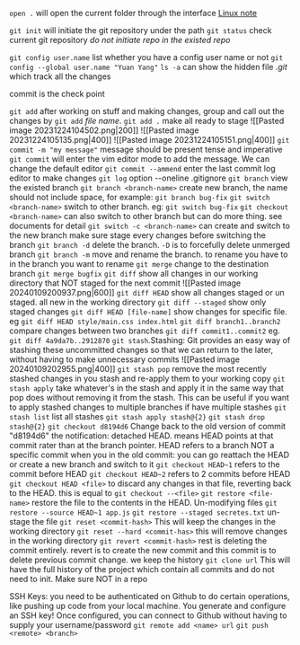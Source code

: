 
`open .` will open the current folder through the interface
[Linux note](https://www.yuque.com/crystalbell98/xny4s4/tmtg3e)

`git init` will initiate the git repository under the path
`git status` check current git repository
*do not initiate repo in the existed repo*

`git config user.name` list whether you have a config user name or not
	`git config --global user.name "Yuan Yang"`
`ls -a` can show the hidden file *.git* which track all the changes

commit is the check point

`git add` after working on stuff and making changes, group and call out the changes by `git add` *file name*. `git add .` make all ready to stage
	![[Pasted image 20231224104502.png|200]] ![[Pasted image 20231224105135.png|400]] ![[Pasted image 20231224105151.png|400]]
`git commit -m "my message"` 
	message should be present tense and imperative
	`git commit` will enter the vim editor mode to add the message. We can change the default editor
	`git commit --ammend` enter the last commit log editor to make changes
`git log` option --oneline 
.gitignore
`git branch` view the existed branch
	`git branch <branch-name>` create new branch, the name should not include space, for example: `git branch bug-fix`
	`git switch <branch-name>` switch to other branch. eg: `git switch bug-fix`
	`git checkout <branch-name>` can also switch to other branch but can do more thing. see documents for detail
	`git switch -c <branch-name>` can create and switch to the new branch
	make sure stage every changes before switching the branch
	`git branch -d` delete the branch. `-D` is to forcefully delete unmerged branch
	`git branch -m` move and rename the branch. to rename you have to in the branch you want to rename
`git merge`
	change to the destination branch
	`git merge bugfix`
`git diff` show all changes in our working directory that NOT staged for the next commit
	 ![[Pasted image 20240109200937.png|600]] 
	 `git diff HEAD` show all changes staged or un staged. all new in the working directory 
	 `git diff --staged` show only staged changes
	 `git diff HEAD [file-name]` show changes for specific file. eg `git diff HEAD style/main.css index.html`
	 `git diff branch1..branch2` compare changes between two branches
	 `git diff commit1..commit2`  eg. `git diff 4a9da7b..2912870`
 `git stash`.Stashing: Git provides an easy way of stashing these uncommitted changes so that we can return to the later, without having to make unnecessary commits
	 ![[Pasted image 20240109202955.png|400]] 
	 `git stash pop` remove the most recently stashed changes in you stash and re-apply them to your working copy
	 `git stash apply` take whatever's in the stash and apply it in the same way that pop does without removing it from the stash. This can be useful if you want to apply stashed changes to multiple branches
	if have multiple stashes `git stash list` list all stashes
		 `git stash apply stash@{2}`
		 `git stash drop stash@{2}`
`git checkout d8194d6` Change back to the old version of commit "d8194d6"
	the notification: detached HEAD. means HEAD points at that commit rater than at the branch pointer. HEAD refers to a branch NOT a specific commit
	when you in the old commit: you can go reattach the HEAD or create a new branch and switch to it
`git checkout HEAD~1` refers to the commit before HEAD
	`git checkout HEAD~2` refers to 2 commits before HEAD
	`git checkout HEAD <file>` to discard any changes in that file, reverting back to the HEAD. this is equal to `git checkout --<file>`
`git restore <file-name>` restore the file to the contents in the HEAD. Un-modifying files
	`git restore --source HEAD~1 app.js` 
`git restore --staged secretes.txt` un-stage the file
`git reset <commit-hash>` This will keep the changes in the working directory
	`git reset --hard <commit-has>` this will remove changes in the working directory
`git revert <commit-hash>` rest is deleting the commit entirely. revert is to create the new commit and this commit is to delete previous commit change. we keep the history
`git clone url` This will have the full history of the project which contain all commits and do not need to init. Make sure NOT in a repo

SSH Keys: you need to be authenticated on Github to do certain operations, like pushing up code from your local machine. You generate and configure an SSH key! Once configured, you can connect to Github without having to supply your username/password
`git remote add <name> url`
`git push <remote> <branch>`
